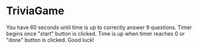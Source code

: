 # TriviaGame
You have 60 seconds until time is up to correctly answer 9 questions. Timer begins once "start" button is clicked. Time is up when timer reaches 0 or "done" button is clicked. Good luck!
